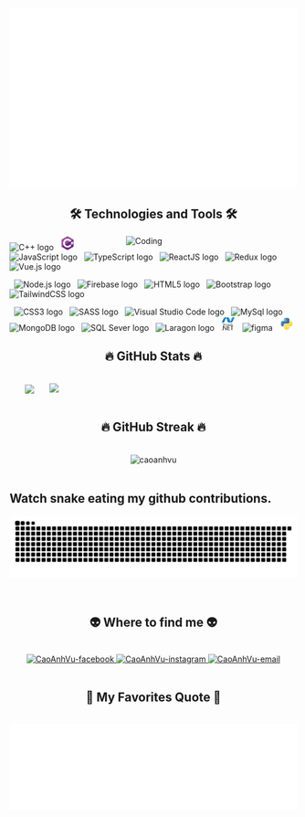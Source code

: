 <!-- AndyVuCoder -->
<a href="#" target="_blank">
  <img src="svg/caoanhvu.svg" width="1100" alt="CaoAnhVu-official" />
</a>
<h2 align="center">🛠 Technologies and Tools 🛠</h2>
<!-- <img align="right" alt="Coding" width="300" height="150" src="https://raw.githubusercontent.com/devSouvik/devSouvik/master/gif3.gif"> -->
<img align="right" src="https://images-wixmp-ed30a86b8c4ca887773594c2.wixmp.com/f/ceab6b05-066e-4f6b-82ab-d8d718e2cbb5/da69dzf-11f146e8-481e-4ace-bfea-2a8fa094a416.gif?token=eyJ0eXAiOiJKV1QiLCJhbGciOiJIUzI1NiJ9.eyJzdWIiOiJ1cm46YXBwOjdlMGQxODg5ODIyNjQzNzNhNWYwZDQxNWVhMGQyNmUwIiwiaXNzIjoidXJuOmFwcDo3ZTBkMTg4OTgyMjY0MzczYTVmMGQ0MTVlYTBkMjZlMCIsIm9iaiI6W1t7InBhdGgiOiJcL2ZcL2NlYWI2YjA1LTA2NmUtNGY2Yi04MmFiLWQ4ZDcxOGUyY2JiNVwvZGE2OWR6Zi0xMWYxNDZlOC00ODFlLTRhY2UtYmZlYS0yYThmYTA5NGE0MTYuZ2lmIn1dXSwiYXVkIjpbInVybjpzZXJ2aWNlOmZpbGUuZG93bmxvYWQiXX0.0AV7OXHT-kFbJAHvGSm9oKF31qvYzymwODMDUu6RVZc" alt="Coding", width="300" />


<!-- https://simpleicons.org/ -->

<span><img src="https://img.shields.io/badge/C++-282C34?logo=c%2B%2B&logoColor=75B8ED" alt="C++ logo" title="C++" height="25" /></span>
&nbsp;
<span><img src="https://raw.githubusercontent.com/devicons/devicon/master/icons/csharp/csharp-original.svg" alt="csharp" width="25" height="25"/></span>
&nbsp;
<span><img src="https://img.shields.io/badge/JavaScript-282C34?logo=javascript&logoColor=F7DF1E" alt="JavaScript logo" title="JavaScript" height="25" /></span>
&nbsp;
<span><img src="https://img.shields.io/badge/TypeScript-282C34?logo=typescript&logoColor=3178C6" alt="TypeScript logo" title="TypeScript" height="25" /></span>
&nbsp;
<span><img src="https://img.shields.io/badge/ReactJS-282C34?logo=react&logoColor=61DAFB" alt="ReactJS logo" title="ReactJS" height="25" /></span>
&nbsp;
<span><img src="https://img.shields.io/badge/Redux-282C34?logo=redux&logoColor=764ABC" alt="Redux logo" title="Redux" height="25" /></span>
&nbsp;
<span><img src="https://img.shields.io/badge/Vue.js-282C34?logo=vue.js&logoColor=4FC08D" alt="Vue.js logo" title="Vue.js" height="25" /></span>
&nbsp;
<!--<span><img src="https://img.shields.io/badge/Nuxt.js-282C34?logo=nuxt.js&logoColor=4FC08D" alt="Nuxt.js logo" title="Nuxt.js" height="25" /></span>-->
&nbsp;
<span><img src="https://img.shields.io/badge/Node.js-282C34?logo=node.js&logoColor=00F200" alt="Node.js logo" title="Node.js" height="25" /></span>
&nbsp;
<span><img src="https://img.shields.io/badge/Firebase-282C34?logo=firebase&logoColor=FFCA28" alt="Firebase logo" title="Firebase" height="25" /></span>
&nbsp;
<span><img src="https://img.shields.io/badge/HTML5-282C34?logo=html5&logoColor=E34F26" alt="HTML5 logo" title="HTML5" height="25" /></span>
&nbsp;
<span><img src="https://img.shields.io/badge/Bootstrap-282C34?logo=bootstrap&logoColor=7952B3" alt="Bootstrap logo" title="Bootstrap" height="25" /></span>
&nbsp;
<span><img src="https://img.shields.io/badge/Tailwind%20CSS-282C34?logo=tailwind-css&logoColor=38B2AC" alt="TailwindCSS logo" title="TailwindCSS" height="25" /></span>
&nbsp;
<!--<span><img src="https://img.shields.io/badge/Three.js-282C34?logo=three.js&logoColor=FFFFFF" alt="Three.js logo" title="Three.js" height="25" /></span>-->
&nbsp;
<span><img src="https://img.shields.io/badge/CSS3-282C34?logo=css3&logoColor=1572B6" alt="CSS3 logo" title="CSS3" height="25" /></span>
&nbsp;
<span><img src="https://img.shields.io/badge/Sass-282C34?logo=sass&logoColor=CC6699" alt="SASS logo" title="SASS" height="25" /></span>
&nbsp;
<span><img src="https://img.shields.io/badge/VS%20Code-282C34?logo=visual-studio-code&logoColor=007ACC" alt="Visual Studio Code logo" title="Visual Studio Code" height="25" /></span>
&nbsp;
<span><img src="https://img.shields.io/badge/MySQL-282C34?logo=mysql&logoColor=007ACC" alt="MySql logo" title="MySql" height="25" /></span>
&nbsp;
<span><img src="https://img.shields.io/badge/MongoDB-282C34?logo=mongodb&logoColor=47A248" alt="MongoDB logo" title="MongoDB" height="25" /></span>
&nbsp;
<span><img src="https://img.shields.io/badge/SQL%20Server-282C34?logo=microsoft-sql-server&logoColor=FFCA28" alt="SQL Sever logo" title="sql sever" height="25" /></span>
&nbsp;
<span><img src="https://img.shields.io/badge/Laragon-282C34?logo=laragon&logoColor=007ACC" alt="Laragon logo" title="Laragon" height="25" /></span>
&nbsp;
<span><img src="https://raw.githubusercontent.com/devicons/devicon/master/icons/dot-net/dot-net-original-wordmark.svg" alt="dotnet" width="25" height="25"/></span>
&nbsp;
<span><img src="https://www.vectorlogo.zone/logos/figma/figma-icon.svg" alt="figma" width="25" height="25"/></span>
&nbsp;
<span><img src="https://raw.githubusercontent.com/devicons/devicon/master/icons/python/python-original.svg" alt="python" width="25" height="25"/></span>
<br>

<h2 align="center">🔥 GitHub Stats 🔥</h2>
<!-- https://github.com/anuraghazra/github-readme-stats -->
<br>
<div align=center>
  <a href="#" title="CaoAnhVu">
    <img width="315" align="center" src="https://github-readme-stats.vercel.app/api/top-langs/?username=CaoAnhVu&hide=c%23,powershell,Mathematica,Ruby,Objective-C,Objective-C%2b%2b,Cuda&title_color=61dafb&text_color=ffffff&icon_color=61dafb&bg_color=20232a&langs_count=8&layout=compact&border_color=61dafb&hide_border=true" />
  </a>
  <a href="#" title="CaoAnhVu">
    <img align="right" width="434" src="https://github-readme-stats.vercel.app/api?username=CaoAnhVu&show_icons=true&theme=react&border_color=61dafb&hide_border=true" />
  </a>
</div>
<br>
<h2 align="center">🔥 GitHub Streak 🔥</h2>
<!-- https://github.com/anuraghazra/github-readme-streak -->
<br>
<div align=center>
  <a align="center"><img align="center" src="https://github-readme-streak-stats.herokuapp.com/?user=caoanhvu&theme=dark" alt="caoanhvu" /></a>
</div>
<br>

## Watch snake eating my github contributions.

![Snake animation](https://raw.githubusercontent.com/caoanhvu/caoanhvu/output/github-contribution-grid-snake-dark.svg)

<br>
<h2 align="center">👽 Where to find me 👽</h2>
<br>
<!-- https://icons8.com -->
<div align="center">
  <a href="https://www.facebook.com/C.ahzuu/" target="blank">
    <img src="https://img.icons8.com/bubbles/100/000000/facebook-new.png" alt="CaoAnhVu-facebook" />
  </a>
  <!-- <a href="https://www.linkedin.com/in/" target="blank">
    <img src="https://img.icons8.com/bubbles/100/000000/linkedin.png" alt="CaoAnhVu-linkedin" />
  </a> -->
  <a href="https://www.instagram.com/_bridget.129/" target="blank">
    <img src="https://img.icons8.com/bubbles/100/000000/instagram.png" alt="CaoAnhVu-instagram" />
  </a>
  <a href="mailto:anhvuktnh@gmail.com" target="top">
    <img src="https://img.icons8.com/bubbles/100/000000/apple-mail.png" alt="CaoAnhVu-email" />
  </a>
</div>

<!-- <br>

<h2 align="center">📖 My MERN Stack Advanced Course 📖</h2>
<br>
<p>
  <a href="https://youtu.be/63opfUkPq6k" target="_blank">
    <strong>☕ Học lập trình MERN Stack Nâng Cao (NodeJS, ReactJS, ExpressJS, MongoDB)</strong>
  </a>
</p>
<p><strong>☕ Đây là một khóa học mà mình đã làm cực kỳ tâm huyết, với phong cách dạy lập trình làm dự án thực tế, chuyên nghiệp. Để các bạn có một hành trang kiến thức vững chắc cho hành trình sự nghiệp làm lập trình viên trong tương lai nhé.</strong></p>
<p><strong>☕ Vì mỗi lần mở lớp online dạy trực tiếp này mình chỉ nhận số lượng rất ít bạn để đảm bảo chất lượng học, nên là các bạn quan tâm thì cứ thoải mái liên hệ với mình sớm để đăng ký giữ chỗ cho những lớp tiếp theo nha!</strong></p>
<p>
  <strong>🔗 Link giới thiệu chi tiết: <a href="https://youtu.be/63opfUkPq6k" target="_blank">Lập Trình MERN Stack Nâng Cao - Học Thực Tế Để Đi Làm</a></strong>
  <br>
  <strong>🔗 Liên hệ với mình tại Facebook: <a href="https://www.facebook.com/trungquandev" target="_blank">https://www.facebook.com/trungquandev</a></strong>
  <br>
  <strong>📧 Hoặc Email: <a href="mailto:trungquandev.official@gmail.com" target="_top">trungquandev.official@gmail.com</a></strong>
</p>
<a href="https://youtu.be/63opfUkPq6k" target="_blank">
  <img src="images/fair-mern-stack-advanced-banner-trungquandev-scaled.jpeg" width="1200" alt="trungquandev-official" />
</a> -->

<br>
<h2 align="center">📑 My Favorites Quote 📑</h2>
<br>
<a href="#" target="_blank">
  <img src="svg/caoanhvu-quotes.svg" width="846" height="150" alt="CaoAnhVu-official" />
</a>

<!--
**CaoAnhVu/CaoAnhVu** is a ✨ _special_ ✨ repository because its `README.md` (this file) appears on your GitHub profile.

Here are some ideas to get you started:

- 🔭 I’m currently working on ...
- 🌱 I’m currently learning ...
- 👯 I’m looking to collaborate on ...
- 🤔 I’m looking for help with ...
- 💬 Ask me about ...
- 📫 How to reach me: ...
- 😄 Pronouns: ...
- ⚡ Fun fact: ...
-->
